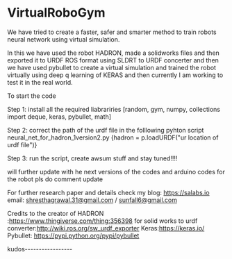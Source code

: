 # VirtualRoboGym
We have tried to create a faster, safer and smarter method to train robots neural network using virtual simulation. 


In this we have used the robot HADRON, made a solidworks files and then exported it to URDF ROS format using SLDRT to URDF concerter and then we have used pybullet to create a virtual simulation and trained the robot virtually using deep q learning of KERAS and then currently I am working to test it in the real world.

To start the code

Step 1: install all the required liabrariries   [random, gym, numpy, collections import deque, keras, pybullet, math]

Step 2: correct the path of the urdf file in the folllowing pyhton script neural_net_for_hadron_1version2.py {hadron = p.loadURDF("ur location of urdf file")}

Step 3: run the script, create awsum stuff and stay tuned!!!!

will further update with he next versions of the codes and arduino codes for the robot 
pls do comment update

For further research paper and details check my blog: https://salabs.io
email: shresthagrawal.31@gmail.com / sunfall6@gmail.com


Credits to the creator of HADRON :https://www.thingiverse.com/thing:356398
for solid works to urdf converter:http://wiki.ros.org/sw_urdf_exporter
Keras:https://keras.io/
Pybullet: https://pypi.python.org/pypi/pybullet

kudos-----------------


